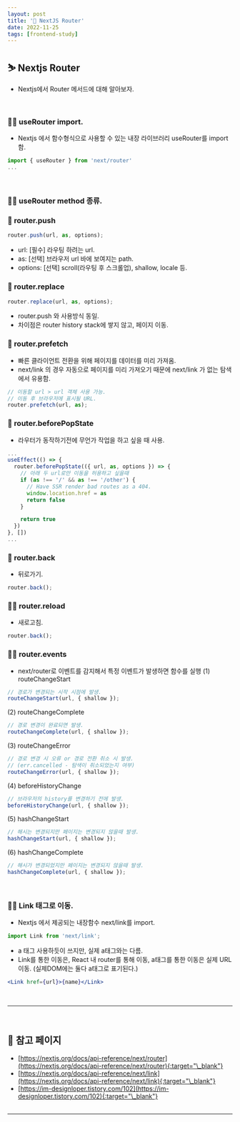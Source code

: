 ```yaml
---
layout: post
title: '🛝 NextJS Router'
date: 2022-11-25
tags: [frontend-study]
---
```


## ⛷ Nextjs Router

- Nextjs에서 Router 메서드에 대해 알아보자.

<br/>

### ☝🏻 useRouter import.

- Nextjs 에서 함수형식으로 사용할 수 있는 내장 라이브러리 useRouter를 import 함.

```jsx
import { useRouter } from 'next/router'
...
```

<br/>

### ✌🏻 useRouter method 종류.

### 👶 router.push

```jsx
router.push(url, as, options);
```

- url: [필수] 라우팅 하려는 url.
- as: [선택] 브라우저 url 바에 보여지는 path.
- options: [선택] scroll(라우팅 후 스크롤업), shallow, locale 등.

### 👧 router.replace

```jsx
router.replace(url, as, options);
```

- router.push 와 사용방식 동일.
- 차이점은 router history stack에 쌓지 않고, 페이지 이동.

### 🧒 router.prefetch

- 빠른 클라이언트 전환을 위해 페이지를 데이터를 미리 가져옴.
- next/link 의 경우 자동으로 페이지를 미리 가져오기 때문에 next/link 가 없는 탐색에서 유용함.

```jsx
// 이동할 url > url 객체 사용 가능.
// 이동 후 브라우저에 표시될 URL.
router.prefetch(url, as);
```

### 👩 router.beforePopState

- 라우터가 동작하기전에 무언가 작업을 하고 싶을 때 사용.

```jsx
...
useEffect(() => {
  router.beforePopState(({ url, as, options }) => {
    // 아래 두 url로만 이동을 허용하고 싶을때
    if (as !== '/' && as !== '/other') {
      // Have SSR render bad routes as a 404.
      window.location.href = as
      return false
    }

    return true
  })
}, [])
...
```

### 🧑 router.back

- 뒤로가기.

```jsx
router.back();
```

### 👩‍🦱 router.reload

- 새로고침.

```jsx
router.back();
```

### 🧑‍🦱 router.events

- next/router로 이벤트를 감지해서 특정 이벤트가 발생하면 함수를 실행
  (1) routeChangeStart

```jsx
// 경로가 변경되는 시작 시점에 발생.
routeChangeStart(url, { shallow });
```

(2) routeChangeComplete

```jsx
// 경로 변경이 완료되면 발생.
routeChangeComplete(url, { shallow });
```

(3) routeChangeError

```jsx
// 경로 변경 시 오류 or 경로 전환 취소 시 발생.
// (err.cancelled - 탐색이 취소되었는지 여부)
routeChangeError(url, { shallow });
```

(4) beforeHistoryChange

```jsx
// 브라우저의 history를 변경하기 전에 발생.
beforeHistoryChange(url, { shallow });
```

(5) hashChangeStart

```jsx
// 해시는 변경되지만 페이지는 변경되지 않을때 발생.
hashChangeStart(url, { shallow });
```

(6) hashChangeComplete

```jsx
// 해시가 변경되었지만 페이지는 변경되지 않을때 발생.
hashChangeComplete(url, { shallow });
```

<br/>

### 🤟🏻 Link 태그로 이동.

- Nextjs 에서 제공되는 내장함수 next/link를 import.

```jsx
import Link from 'next/link';
```

- a 태그 사용하듯이 쓰지만, 실제 a태그와는 다름.
- Link를 통한 이동은, React 내 router를 통해 이동, a태그를 통한 이동은 실제 URL 이동. (실제DOM에는 둘다 a태그로 표기된다.)

```jsx
<Link href={url}>{name}</Link>
```

<br/>

---

<br/>

## 🎫 참고 페이지

- [https://nextjs.org/docs/api-reference/next/router](https://nextjs.org/docs/api-reference/next/router){:target="\_blank"}
- [https://nextjs.org/docs/api-reference/next/link](https://nextjs.org/docs/api-reference/next/link){:target="\_blank"}
- [https://im-designloper.tistory.com/102](https://im-designloper.tistory.com/102){:target="\_blank"}
  <br/><br/>

---
